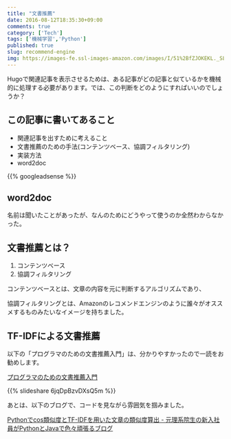 ```yaml
---
title: "文書推薦"
date: 2016-08-12T18:35:30+09:00
comments: true
category: ['Tech']
tags: ['機械学習','Python']
published: true
slug: recommend-engine
img: https://images-fe.ssl-images-amazon.com/images/I/51%2BfZJOKEKL._SL160_.jpg
---
```



Hugoで関連記事を表示させるためは、ある記事がどの記事と似ているかを機械的に処理する必要があります。では、この判断をどのようにすればいいのでしょうか？

## この記事に書いてあること

- 関連記事を出すために考えること
- 文書推薦のための手法(コンテンツベース、協調フィルタリング)
- 実装方法
- word2doc

<!--more-->
{{% googleadsense %}}


## word2doc

名前は聞いたことがあったが、なんのためにどうやって使うのか全然わからなかった。



## 文書推薦とは？

1. コンテンツベース
2. 協調フィルタリング

コンテンツベースとは、文章の内容を元に判断するアルゴリズムであり、

協調フィルタリングとは、Amazonのレコメンドエンジンのように誰々がオススメするものみたいなイメージを持ちました。



## TF-IDFによる文書推薦

以下の「プログラマのための文書推薦入門」は、分かりやすかったので一読をお勧めします。

[プログラマのための文書推薦入門](http://www.slideshare.net/y-uti/document-recommendation)


{{% slideshare 6jqDpBzvDXsQ5m %}}


あとは、以下のブログで、コードを見ながら雰囲気を掴みました。

[Pythonでcos類似度とTF\-IDFを用いた文章の類似度算出 \- 元理系院生の新入社員がPythonとJavaで色々頑張るブログ](http://emoson.hateblo.jp/entry/2015/02/21/234311)


